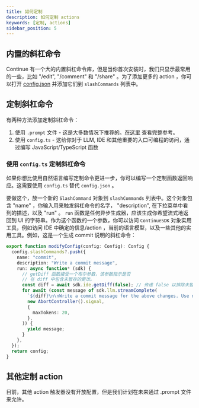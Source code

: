 ```yaml
---
title: 如何定制
description: 如何定制 actions
keywords: [定制, actions]
sidebar_position: 5
---
```


## 内置的斜杠命令

Continue 有一个大的内置斜杠命令库，但是当你首次安装时，我们只显示最常用的一些，比如 "/edit", "/comment" 和 "/share" 。为了添加更多的 action ，你可以打开 [config.json](../reference.md) 并添加它们到 `slashCommands` 列表中。

## 定制斜杠命令

有两种方法添加定制斜杠命令：

1. 使用 `.prompt` 文件 - 这是大多数情况下推荐的。[在这里](../customize/deep-dives/prompt-files.md) 查看完整参考。
2. 使用 `config.ts` - 这给你对于 LLM, IDE 和其他重要的入口可编程的访问，通过编写 JavaScript/TypeScript 函数

### 使用 `config.ts` 定制斜杠命令

<!-- TODO: We need a config.ts reference -->
<!-- :::tip[config.ts]
Before adding a custom slash command, we recommend reading the [introduction to `config.ts`](../customize/deep-dives/ways-to-configure.md).
::: -->

如果你想比使用自然语言编写定制命令更进一步，你可以编写一个定制函数返回响应。这需要使用 `config.ts` 替代 `config.json` 。

要做这个，放一个新的 `SlashCommand` 对象到 `slashCommands` 列表中。这个对象包含 "name" ，你输入用来触发斜杠命令的名字， "description", 在下拉菜单中看到的描述，以及 "run" 。 `run` 函数是任何异步生成器，应该生成你希望流式地返回到 UI 的字符串。作为这个函数的一个参数，你可以访问 `ContinueSDK` 对象实用工具，例如访问 IDE 中确定的信息/action ，当前的语言模型，以及一些其他的实用工具。例如，这是一个生成 commit 说明的斜杠命令：

```typescript title="config.ts"
export function modifyConfig(config: Config): Config {
  config.slashCommands?.push({
    name: "commit",
    description: "Write a commit message",
    run: async function* (sdk) {
      // getDiff 函数接受一个布尔参数，该参数指示是否
      // 在 diff 中包含未暂存的更改。
      const diff = await sdk.ide.getDiff(false); // 传递 false 以排除未暂存的更改
      for await (const message of sdk.llm.streamComplete(
        `${diff}\n\nWrite a commit message for the above changes. Use no more than 20 tokens to give a brief description in the imperative mood (e.g. 'Add feature' not 'Added feature'):`,
        new AbortController().signal,
        {
          maxTokens: 20,
        },
      )) {
        yield message;
      }
    },
  });
  return config;
}
```

<!-- TODO: We need a config.ts reference -->
<!-- For full `config.ts` reference, see [here](reference/config-ts.md). -->

## 其他定制 action

目前，其他 action 触发器没有开放配置，但是我们计划在未来通过 .prompt 文件来允许。

<!-- For any actions defined in a .prompt file, you can [configure a specific model](/). -->
